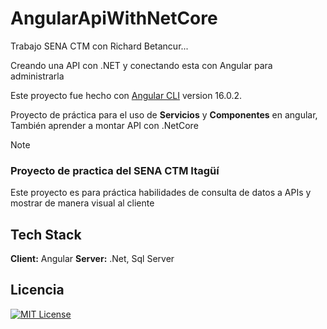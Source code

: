 # AngularApiWithNetCore


Trabajo SENA CTM con Richard Betancur... 

Creando una API con .NET y conectando esta con Angular para administrarla

Este proyecto fue hecho con [Angular CLI](https://github.com/angular/angular-cli) version 16.0.2.


Proyecto de práctica para el uso de **Servicios** y **Componentes** en angular, También aprender a montar API con .NetCore

> [!Note]
> ### Proyecto de practica del SENA CTM Itagüí
> Este proyecto es para práctica habilidades de consulta de datos a APIs y mostrar de manera visual al cliente


## Tech Stack

**Client:** Angular
**Server:** .Net, Sql Server



## Licencia


[![MIT License](https://img.shields.io/badge/License-MIT-green.svg)](https://choosealicense.com/licenses/mit/)

 
